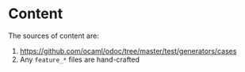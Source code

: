 # Content

The sources of content are:
1. https://github.com/ocaml/odoc/tree/master/test/generators/cases
2. Any `feature_*` files are hand-crafted
